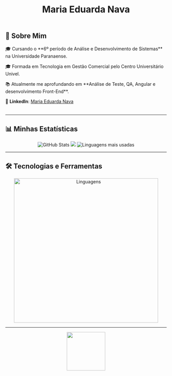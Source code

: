 <h1 align="center">Maria Eduarda Nava</h1>

<div align="center">
  <img src="https://raw.githubusercontent.com/meduardanava/meduardanava/main/rainbow.gif" width="100%" height="5px">
</div>

## 🌈 Sobre Mim  

<p>🎓 Cursando o **6º período de Análise e Desenvolvimento de Sistemas** na Universidade Paranaense.</p> 
<p>🎓 Formada em Tecnologia em Gestão Comercial pelo Centro Universitário Univel.</p>
<p>📚 Atualmente me aprofundando em **Análise de Teste, QA, Angular e desenvolvimento Front-End**.</p>

💼 **LinkedIn**: [Maria Eduarda Nava](https://www.linkedin.com/in/maria-eduarda-nava/)
<div align="center">
  <img src="https://raw.githubusercontent.com/meduardanava/meduardanava/main/rainbow.gif" width="100%" height="5px">
</div>

---

## 📊 Minhas Estatísticas  

<p align="center">
  <img src="https://github-readme-stats.vercel.app/api?username=meduardanava&show_icons=true&bg_color=0D1117&title_color=FF69B4&icon_color=FF69B4&text_color=ADD8E6&border_color=FF69B4" alt="GitHub Stats">
  <img src="https://github-readme-streak-stats.herokuapp.com/?user=meduardanava&theme=dark&background=0D1117&border=FF69B4&stroke=FF69B4&ring=ADD8E6&fire=FF69B4&currStreakLabel=ADD8E6&sideNums=FF69B4&sideLabels=ADD8E6"/>
  <img src="https://github-readme-stats.vercel.app/api/top-langs/?username=meduardanava&layout=compact&langs_count=8&bg_color=0D1117&title_color=FF69B4&text_color=ADD8E6&border_color=FF69B4" alt="Linguagens mais usadas">

</p>

---

## 🛠 Tecnologias e Ferramentas 

<p align="center">
  <img src="https://skillicons.dev/icons?i=html,css,js,ts,java,angular,arduino,figma,webstorm,idea" alt="Linguagens" width="450px">
</p>

---

<p align="center">
  <img src="https://media.giphy.com/media/3o7TKMt1VVNkHV2PaE/giphy.gif" width="120px">
</p>
